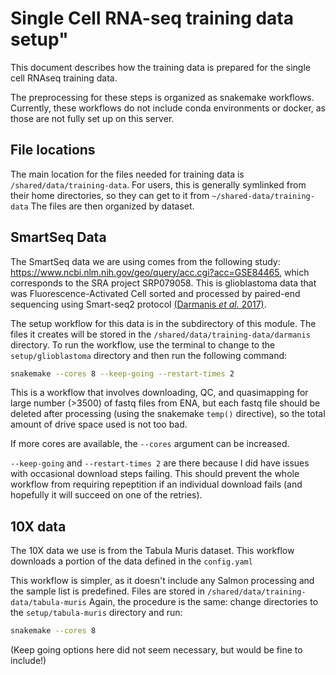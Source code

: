 # Single Cell RNA-seq training data setup"

This document describes how the training data is prepared for the single cell RNAseq training data.

The preprocessing for these steps is organized as snakemake workflows.
Currently, these workflows do not include conda environments or docker, as those are not fully set up on this server.

## File locations

The main location for the files needed for training data is `/shared/data/training-data`.
For users, this is generally symlinked from their home directories, so they can get to it from `~/shared-data/training-data`
The files are then organized by dataset.


## SmartSeq Data

The SmartSeq data we are using comes from the following study: <https://www.ncbi.nlm.nih.gov/geo/query/acc.cgi?acc=GSE84465>, which corresponds to the SRA project SRP079058. 
This is glioblastoma data that was Fluorescence-Activated Cell sorted and processed by paired-end sequencing using Smart-seq2 protocol 
[(Darmanis *et al.* 2017)](https://pubmed.ncbi.nlm.nih.gov/29091775/).

The setup workflow for this data is in the subdirectory of this module.
The files it creates will be stored in the `/shared/data/training-data/darmanis` directory.
To run the workflow, use the terminal to change to the `setup/glioblastoma` directory and then run the following command:

```sh
snakemake --cores 8 --keep-going --restart-times 2
```

This is a workflow that involves downloading, QC, and quasimapping for large number (>3500) of fastq files from ENA, but each fastq file should be deleted after processing (using the snakemake `temp()` directive), so the total amount of drive space used is not too bad. 

If more cores are available, the `--cores` argument can be increased. 

`--keep-going` and `--restart-times 2` are there because I did have issues with occasional download steps failing.
This should prevent the whole workflow from requiring repeptition if an individual download fails (and hopefully it will succeed on one of the retries).

## 10X data

The 10X data we use is from the Tabula Muris dataset.
This workflow downloads a portion of the data defined in the `config.yaml`

This workflow is simpler, as it doesn't include any Salmon processing and the sample list is predefined.
Files are stored in `/shared/data/training-data/tabula-muris`
Again, the procedure is the same: change directories to the `setup/tabula-muris` directory and run:

```sh
snakemake --cores 8 
```

(Keep going options here did not seem necessary, but would be fine to include!)

